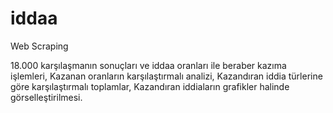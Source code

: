 # iddaa

Web Scraping

18.000 karşılaşmanın sonuçları ve iddaa oranları ile beraber kazıma işlemleri,
Kazanan oranların karşılaştırmalı analizi,
Kazandıran iddia türlerine göre karşılaştırmalı toplamlar,
Kazandıran iddiaların grafikler halinde görselleştirilmesi.
